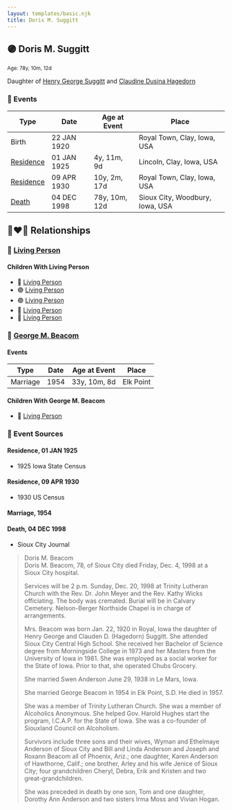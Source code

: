 ```yaml
---
layout: templates/basic.njk
title: Doris M. Suggitt
---
```

## 🟣 Doris M. Suggitt
<small>Age: 78y, 10m, 12d</small>

Daughter of [Henry George Suggitt](/people/7/7271894) and [Claudine Dusina Hagedorn](/people/2/21896640)

### 📆 Events

Type | Date | Age at Event | Place
------ | ------ | ------ | ------
Birth | 22 JAN 1920 |  | Royal Town, Clay, Iowa, USA
[Residence](#event-event-0) | 01 JAN 1925 | 4y, 11m, 9d | Lincoln, Clay, Iowa, USA
[Residence](#event-event-1) | 09 APR 1930 | 10y, 2m, 17d | Royal Town, Clay, Iowa, USA
[Death](#event-event-5) | 04 DEC 1998 | 78y, 10m, 12d | Sioux City, Woodbury, Iowa, USA

## 👩‍❤️‍👨 Relationships

### 🔵 [Living Person](/people/5/5859459)

#### Children With Living Person
* 🔵 [Living Person](/people/2/2748872)
* 🟣 [Living Person](/people/4/48466912)
* 🟣 [Living Person](/people/1/142686)
* 🔵 [Living Person](/people/3/3797473)
* 🔵 [Living Person](/people/4/40312972)
### 🔵 [George M. Beacom](/people/5/53193608)

#### Events

Type | Date | Age at Event | Place
------ | ------ | ------ | ------
Marriage | 1954 | 33y, 10m, 8d | Elk Point
#### Children With George M. Beacom
* 🔵 [Living Person](/people/1/18778048)
### 📰 Event Sources

#### <a id="event-event-0"></a> Residence, 01 JAN 1925
* 1925 Iowa State Census

#### <a id="event-event-1"></a> Residence, 09 APR 1930
* 1930 US Census

#### <a id="event-family-1-event-0"></a> Marriage, 1954

#### <a id="event-event-5"></a> Death, 04 DEC 1998
* Sioux City Journal
>   
  > Doris M. Beacom  
  > Doris M. Beacom, 78, of Sioux City died Friday, Dec. 4, 1998 at a Sioux City hospital.  
  >   
  > Services will be 2 p.m. Sunday, Dec. 20, 1998 at Trinity Lutheran Church with the Rev. Dr. John Meyer and the Rev. Kathy Wicks officiating. The body was cremated. Burial will be in Calvary Cemetery. Nelson-Berger Northside Chapel is in charge of arrangements.  
  >   
  > Mrs. Beacom was born Jan. 22, 1920 in Royal, Iowa the daughter of Henry George and Clauden D. (Hagedorn) Suggitt. She attended Sioux City Central High School. She received her Bachelor of Science degree from Morningside College in 1973 and her Masters from the University of Iowa in 1981. She was employed as a social worker for the State of Iowa. Prior to that, she operated Chubs Grocery.  
  >   
  > She married Swen Anderson June 29, 1938 in Le Mars, Iowa.  
  >   
  > She married George Beacom in 1954 in Elk Point, S.D. He died in 1957.  
  >   
  > She was a member of Trinity Lutheran Church. She was a member of Alcoholics Anonymous. She helped Gov. Harold Hughes start the program, I.C.A.P. for the State of Iowa. She was a co-founder of Siouxland Council on Alcoholism.  
  >   
  > Survivors include three sons and their wives, Wyman and Ethelmaye Anderson of Sioux City and Bill and Linda Anderson and Joseph and Roxann Beacom all of Phoenix, Ariz.; one daughter, Karen Anderson of Hawthorne, Calif.; one brother, Arley and his wife Jenice of Sioux City; four grandchildren Cheryl, Debra, Erik and Kristen and two great-grandchildren.  
  >   
  > She was preceded in death by one son, Tom and one daughter, Dorothy Ann Anderson and two sisters Irma Moss and Vivian Hogan.